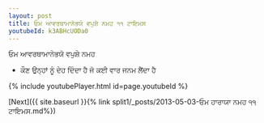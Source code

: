 ```yaml
---
layout: post
title: ਓਮ ਆਵਰਥਾਮਾਨੇਭਯੋ ਵਪੁਸ਼ੇ ਨਮਹ ੧੧ ਟਾਇਮਸ
youtubeId: k3ABHcUODa0
---
```

 
 
 ਓਮ ਆਵਰਥਾਮਾਨੇਭਯੋ ਵਪੁਸ਼ੇ ਨਮਹ  
 
 -  ਕੌਣ ਉਨ੍ਹਾਂ ਨੂੰ ਦੇਹ ਦਿੰਦਾ ਹੈ ਜੋ ਕਈ ਵਾਰ ਜਨਮ ਲੈਂਦਾ ਹੈ 
 
  
 
  
 
 
 
 
 
 


{% include youtubePlayer.html id=page.youtubeId %}
 
[Next]({{ site.baseurl }}{% link  split1/_posts/2013-05-03-ਓਮ ਹਾਰਾਯਾ ਨਮਹ ੧੧ ਟਾਇਮਸ.md%})
 
